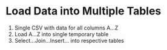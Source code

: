 # Load Data into Multiple Tables

1. Single CSV with data for all columns A...Z
2. Load A...Z into single temporary table
3. Select...Join...Insert... into respective tables